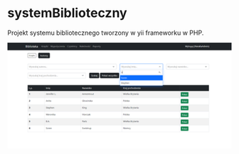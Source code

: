 # systemBiblioteczny
Projekt systemu bibliotecznego tworzony w yii frameworku w PHP.

![site](https://github.com/HelloNatalia/systemBiblioteczny/blob/readmeimages/autorzy-admin.PNG?raw=true)

